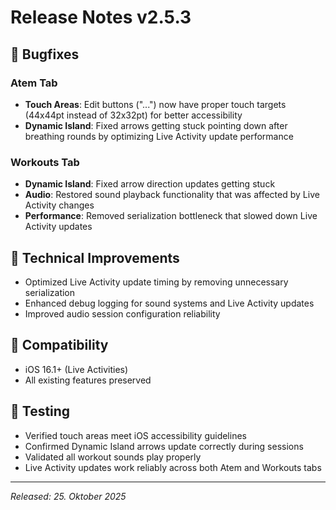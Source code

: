 # Release Notes v2.5.3

## 🐛 Bugfixes

### Atem Tab
- **Touch Areas**: Edit buttons ("...") now have proper touch targets (44x44pt instead of 32x32pt) for better accessibility
- **Dynamic Island**: Fixed arrows getting stuck pointing down after breathing rounds by optimizing Live Activity update performance

### Workouts Tab
- **Dynamic Island**: Fixed arrow direction updates getting stuck
- **Audio**: Restored sound playback functionality that was affected by Live Activity changes
- **Performance**: Removed serialization bottleneck that slowed down Live Activity updates

## 🔧 Technical Improvements
- Optimized Live Activity update timing by removing unnecessary serialization
- Enhanced debug logging for sound systems and Live Activity updates
- Improved audio session configuration reliability

## 📱 Compatibility
- iOS 16.1+ (Live Activities)
- All existing features preserved

## 🧪 Testing
- Verified touch areas meet iOS accessibility guidelines
- Confirmed Dynamic Island arrows update correctly during sessions
- Validated all workout sounds play properly
- Live Activity updates work reliably across both Atem and Workouts tabs

---

*Released: 25. Oktober 2025*